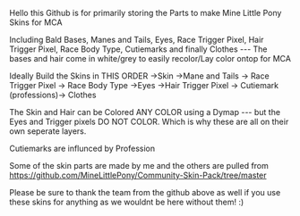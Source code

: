 Hello this Github is for primarily storing the Parts to make Mine Little Pony Skins for MCA

Including Bald Bases, Manes and Tails, Eyes, Race Trigger Pixel, Hair Trigger Pixel, Race Body Type, Cutiemarks and finally Clothes --- The bases and hair come in white/grey to easily recolor/Lay color ontop for MCA

Ideally Build the Skins in THIS ORDER ->Skin ->Mane and Tails -> Race Trigger Pixel -> Race Body Type ->Eyes ->Hair Trigger Pixel -> Cutiemark (professions)-> Clothes


The Skin and Hair can be Colored ANY COLOR using a Dymap --- but the Eyes and Trigger pixels DO NOT COLOR. Which is why these are all on their own seperate layers.

Cutiemarks are influnced by Profession

Some of the skin parts are made by me and the others are pulled from https://github.com/MineLittlePony/Community-Skin-Pack/tree/master

Please be sure to thank the team from the github above as well if you use these skins for anything as we wouldnt be here without them! :) 
